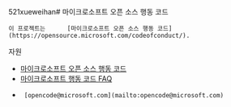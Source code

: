  521xueweihan#      마이크로소프트 오픈 소스 행동 코드     

    이 프로젝트는      [마이크로소프트 오픈 소스 행동 코드](https://opensource.microsoft.com/codeofconduct/).

자원

- [마이크로소프트 오픈 소스 행동 코드](https://opensource.microsoft.com/codeofconduct/)
- [마이크로소프트 행동 코드 FAQ](https://opensource.microsoft.com/codeofconduct/faq/)
-      [opencode@microsoft.com](mailto:opencode@microsoft.com) 
